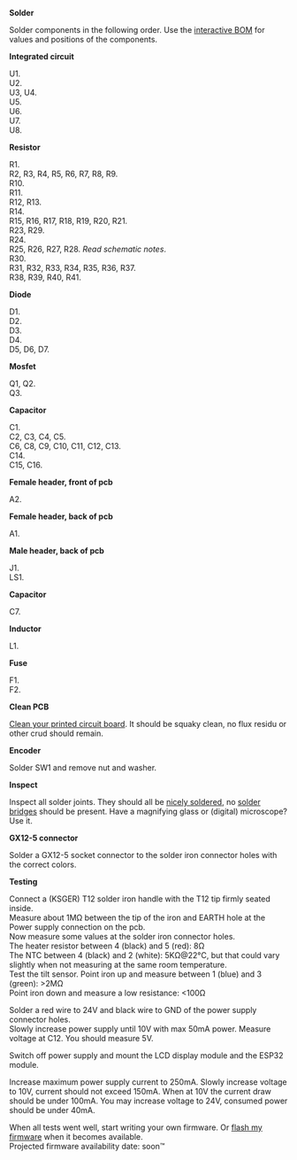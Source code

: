 **Solder**

Solder components in the following order.
Use the [interactive BOM](bom/ibom.html) for values and positions of the components.

**Integrated circuit**

U1.\
U2.\
U3, U4.\
U5.\
U6.\
U7.\
U8.

**Resistor**

R1.\
R2, R3, R4, R5, R6, R7, R8, R9.\
R10.\
R11.\
R12, R13.\
R14.\
R15, R16, R17, R18, R19, R20, R21.\
R23, R29.\
R24.\
R25, R26, R27, R28. *Read schematic notes*.\
R30.\
R31, R32, R33, R34, R35, R36, R37.\
R38, R39, R40, R41.

**Diode**

D1.\
D2.\
D3.\
D4.\
D5, D6, D7.

**Mosfet**

Q1, Q2.\
Q3.

**Capacitor**

C1.\
C2, C3, C4, C5.\
C6, C8, C9, C10, C11, C12, C13.\
C14.\
C15, C16.

**Female header, front of pcb**

A2.

**Female header, back of pcb**

A1.

**Male header, back of pcb**

J1.\
LS1.

**Capacitor**

C7.

**Inductor**

L1.

**Fuse**

F1.\
F2.

**Clean PCB**

[Clean your printed circuit board](http://letmegooglethat.com/?q=how+to+clean+flux+after+soldering). It should be squaky clean, no flux residu or other crud should remain.

**Encoder**

Solder SW1 and remove nut and washer.

**Inspect**

Inspect all solder joints. They should all be [nicely soldered](https://www.google.com/search?q=proper+solder+joint), no [solder bridges](https://www.google.com/search?q=picture+of+a+solder+bridge) should be present. Have a magnifying glass or (digital) microscope? Use it.

**GX12-5 connector**

Solder a GX12-5 socket connector to the solder iron connector holes with the correct colors.

**Testing**

Connect a (KSGER) T12 solder iron handle with the T12 tip firmly seated inside.\
Measure about 1MΩ between the tip of the iron and EARTH hole at the Power supply connection on the pcb.\
Now measure some values at the solder iron connector holes.\
The heater resistor between 4 (black) and 5 (red): 8Ω\
The NTC between 4 (black) and 2 (white): 5KΩ@22°C, but that could vary slightly when not measuring at the same room temperature.\
Test the tilt sensor. Point iron up and measure between 1 (blue) and 3 (green): >2MΩ\
Point iron down and measure a low resistance: <100Ω

Solder a red wire to 24V and black wire to GND of the power supply connector holes.\
Slowly increase power supply until 10V with max 50mA power. Measure voltage at C12. You should measure 5V.

Switch off power supply and mount the LCD display module and the ESP32 module.

Increase maximum power supply current to 250mA. Slowly increase voltage to 10V, current should not exceed 150mA. When at 10V the current draw should be under 100mA.
You may increase voltage to 24V, consumed power should be under 40mA.

When all tests went well, start writing your own firmware. Or [flash my firmware](https://github.com/atoomnetmarc/IoT12-firmware) when it becomes available.\
Projected firmware availability date: soon™
